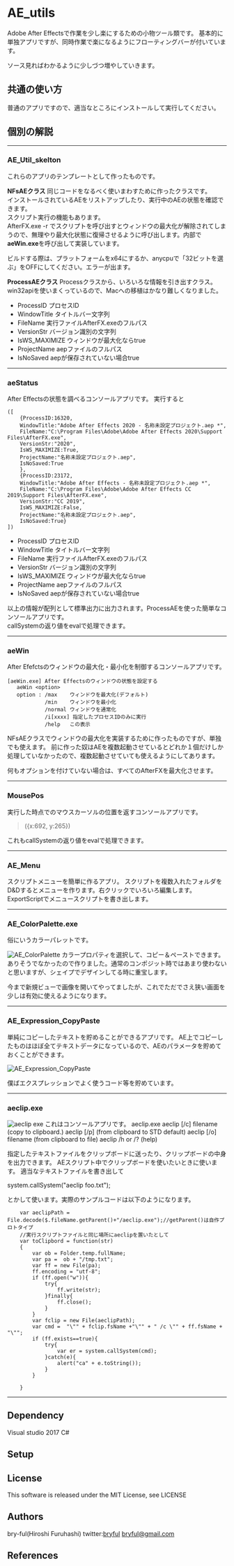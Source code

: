 # AE_utils
Adobe After Effectsで作業を少し楽にするための小物ツール類です。
基本的に単独アプリですが、同時作業で楽になるようにフローティングバーが付いています。

ソース見ればわかるように少しづつ増やしていきます。


## 共通の使い方
普通のアプリですので、適当なところにインストールして実行してください。

## 個別の解説
<hr>

### <b>AE_Util_skelton</b>
これらのアプリのテンプレートとして作ったものです。

<b>NFsAEクラス</b>
同じコードをなるべく使いまわすために作ったクラスです。<br>
インストールされているAEをリストアップしたり、実行中のAEの状態を確認できます。<br>
スクリプト実行の機能もあります。
<br>
AfterFX.exe -r でスクリプトを呼び出すとウィンドウの最大化が解除されてしまうので、無理やり最大化状態に復帰させるように呼び出します。内部で<b>aeWin.exe</b>を呼び出して実装しています。

ビルドする際は、プラットフォームをx64にするか、anycpuで「32ビットを選ぶ」をOFFにしてください。エラーが出ます。


<b>ProcessAEクラス</b>
Processクラスから、いろいろな情報を引き出すクラス。<br>
win32apiを使いまくっているので、Macへの移植はかなり難しくなりました。

* ProcessID プロセスID
* WindowTitle タイトルバー文字列
* FileName 実行ファイルAfterFX.exeのフルパス
* VersionStr バージョン識別の文字列
* IsWS_MAXIMIZE ウィンドウが最大化ならtrue
* ProjectName aepファイルのフルパス
* IsNoSaved aepが保存されていない場合true

<hr>

### <b>aeStatus</b>
After Effectsの状態を調べるコンソールアプリです。
実行すると

```
([
	{ProcessID:16320,
	WindowTitle:"Adobe After Effects 2020 - 名称未設定プロジェクト.aep *",
	FileName:"C:\Program Files\Adobe\Adobe After Effects 2020\Support Files\AfterFX.exe",
	VersionStr:"2020",
	IsWS_MAXIMIZE:True,
	ProjectName:"名称未設定プロジェクト.aep",
	IsNoSaved:True
	},
	{ProcessID:23172,
	WindowTitle:"Adobe After Effects - 名称未設定プロジェクト.aep *",
	FileName:"C:\Program Files\Adobe\Adobe After Effects CC 2019\Support Files\AfterFX.exe",
	VersionStr:"CC 2019",
	IsWS_MAXIMIZE:False,
	ProjectName:"名称未設定プロジェクト.aep",
	IsNoSaved:True}
])

```
* ProcessID プロセスID
* WindowTitle タイトルバー文字列
* FileName 実行ファイルAfterFX.exeのフルパス
* VersionStr バージョン識別の文字列
* IsWS_MAXIMIZE ウィンドウが最大化ならtrue
* ProjectName aepファイルのフルパス
* IsNoSaved aepが保存されていない場合true

以上の情報が配列として標準出力に出力されます。ProcessAEを使った簡単なコンソールアプリです。<br>
callSystemの返り値をevalで処理できます。

<hr>

### <b>aeWin</b>
After Efefctsのウィンドウの最大化・最小化を制御するコンソールアプリです。

```
[aeWin.exe] After Effectsのウィンドウの状態を設定する
   aeWin <option>
   option : /max    ウィンドウを最大化(デフォルト)
            /min    ウィンドウを最小化
            /normal ウィンドウを通常化
            /i[xxxx] 指定したプロセスIDのみに実行
            /help   この表示
```

NFsAEクラスでウィンドウの最大化を実装するために作ったものですが、単独でも使えます。
前に作った奴はAEを複数起動させているとどれか１個だけしか処理していなかったので、複数起動させていても使えるようにしてあります。

何もオプションを付けていない場合は、すべてのAfterFXを最大化させます。


<hr>

### <b>MousePos</b>

実行した時点でのマウスカーソルの位置を返すコンソールアプリです。

>({x:692, y:265})

これもcallSystemの返り値をevalで処理できます。


<hr>

### AE_Menu
スクリプトメニューを簡単に作るアプリ。
スクリプトを複数入れたフォルダをD&Dするとメニューを作ります。右クリックでいろいろ編集します。
ExportScriptでメニュースクリプトを書き出します。

<hr>

### AE_ColorPalette.exe
俗にいうカラーパレットです。

![AE_ColorPalette](https://user-images.githubusercontent.com/50650451/77540762-047ca600-6ee7-11ea-8511-bfb290b8dcec.png)
カラープロパティを選択して、コピー＆ペーストできます。
ありそうでなかったので作りました。通常のコンポジット時ではあまり使わないと思いますが、シェイプでデザインしてる時に重宝します。

今まで新規ビューで画像を開いてやってましたが、これでただでさえ狭い画面を少しは有効に使えるようになります。

<hr>

### AE_Expression_CopyPaste
単純にコピーしたテキストを貯めることができるアプリです。
AE上でコピーしたものはほぼ全てテキストデータになっているので、AEのパラメータを貯めておくことができます。

![AE_Expression_CopyPaste](https://user-images.githubusercontent.com/50650451/77541340-e499b200-6ee7-11ea-8b97-3b56ab59546f.png)

僕ばエクスプレッションでよく使うコード等を貯めています。

<hr>

### aeclip.exe
![aeclip exe](https://user-images.githubusercontent.com/50650451/77542192-25de9180-6ee9-11ea-97a0-ccb8ef3a6fee.png)
これはコンソールアプリです。
aeclip.exe
         aeclip [/c] filename (copy to clipboard.)
         aeclip [/p] (from clipboard to STD default)
         aeclip [/o] filename (from clipboard to file)
         aeclip  /h or /? (help)

指定したテキストファイルをクリップボードに送ったり、クリップボードの中身を出力できます。
AEスクリプト中でクリップボードを使いたいときに使います。
適当なテキストファイルを書き出して

 system.callSystem("aeclip foo.txt");

とかして使います。実際のサンプルコードは以下のようになります。
```
	var aeclipPath = File.decode($.fileName.getParent()+"/aeclip.exe");//getParent()は自作プロトタイプ
	//実行スクリプトファイルと同じ場所にaeclipを置いたとして
	var toClipbord = function(str)
	{
		var ob = Folder.temp.fullName;
		var pa =  ob + "/tmp.txt";
		var ff = new File(pa);
		ff.encoding = "utf-8";
		if (ff.open("w")){
			try{
				ff.write(str);
			}finally{
				ff.close();
			}
		}
		var fclip = new File(aeclipPath);
		var cmd =  "\"" + fclip.fsName +"\"" + " /c \"" + ff.fsName + "\"";
		if (ff.exists==true){
			try{
				var er = system.callSystem(cmd);
			}catch(e){
				alert("ca" + e.toString());
			}
		}

	}
```

<hr>

## Dependency
Visual studio 2017 C#


## Setup

## License
This software is released under the MIT License, see LICENSE

## Authors

bry-ful(Hiroshi Furuhashi)
twitter:[bryful](https://twitter.com/bryful)
bryful@gmail.com

## References
